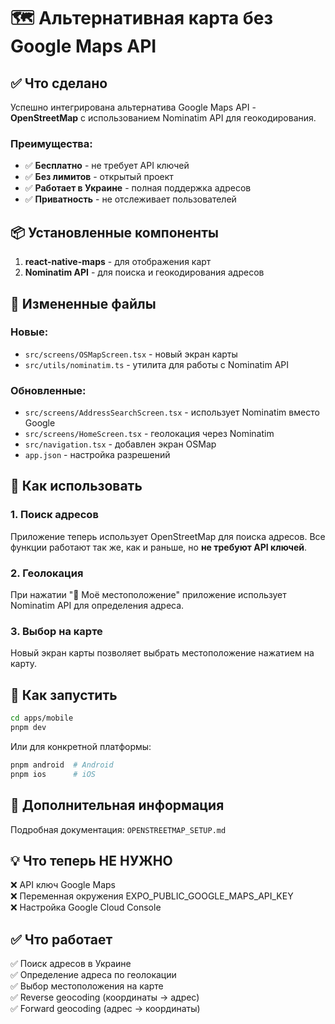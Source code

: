 # 🗺️ Альтернативная карта без Google Maps API

## ✅ Что сделано

Успешно интегрирована альтернатива Google Maps API - **OpenStreetMap** с использованием Nominatim API для геокодирования.

### Преимущества:
- ✅ **Бесплатно** - не требует API ключей
- ✅ **Без лимитов** - открытый проект
- ✅ **Работает в Украине** - полная поддержка адресов
- ✅ **Приватность** - не отслеживает пользователей

## 📦 Установленные компоненты

1. **react-native-maps** - для отображения карт
2. **Nominatim API** - для поиска и геокодирования адресов

## 📝 Измененные файлы

### Новые:
- `src/screens/OSMapScreen.tsx` - новый экран карты
- `src/utils/nominatim.ts` - утилита для работы с Nominatim API

### Обновленные:
- `src/screens/AddressSearchScreen.tsx` - использует Nominatim вместо Google
- `src/screens/HomeScreen.tsx` - геолокация через Nominatim
- `src/navigation.tsx` - добавлен экран OSMap
- `app.json` - настройка разрешений

## 🎯 Как использовать

### 1. Поиск адресов
Приложение теперь использует OpenStreetMap для поиска адресов. Все функции работают так же, как и раньше, но **не требуют API ключей**.

### 2. Геолокация
При нажатии "📍 Моё местоположение" приложение использует Nominatim API для определения адреса.

### 3. Выбор на карте
Новый экран карты позволяет выбрать местоположение нажатием на карту.

## 🚀 Как запустить

```bash
cd apps/mobile
pnpm dev
```

Или для конкретной платформы:
```bash
pnpm android  # Android
pnpm ios      # iOS
```

## 📖 Дополнительная информация

Подробная документация: `OPENSTREETMAP_SETUP.md`

## 💡 Что теперь НЕ НУЖНО

❌ API ключ Google Maps  
❌ Переменная окружения EXPO_PUBLIC_GOOGLE_MAPS_API_KEY  
❌ Настройка Google Cloud Console  

## ✅ Что работает

✅ Поиск адресов в Украине  
✅ Определение адреса по геолокации  
✅ Выбор местоположения на карте  
✅ Reverse geocoding (координаты → адрес)  
✅ Forward geocoding (адрес → координаты)  

